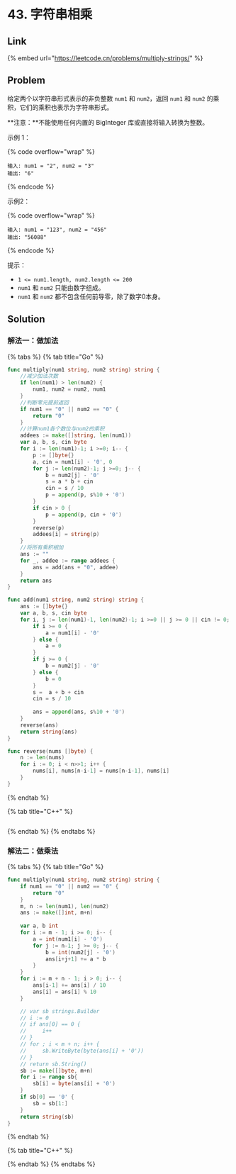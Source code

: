 # 43. 字符串相乘

## Link

{% embed url="https://leetcode.cn/problems/multiply-strings/" %}

## Problem

给定两个以字符串形式表示的非负整数 `num1` 和 `num2`，返回 `num1` 和 `num2` 的乘积，它们的乘积也表示为字符串形式。

**注意：**不能使用任何内置的 BigInteger 库或直接将输入转换为整数。

示例 1：

{% code overflow="wrap" %}
```
输入: num1 = "2", num2 = "3"
输出: "6"
```
{% endcode %}

示例2：

{% code overflow="wrap" %}
```
输入: num1 = "123", num2 = "456"
输出: "56088"
```
{% endcode %}

提示：

* `1 <= num1.length, num2.length <= 200`
* `num1` 和 `num2` 只能由数字组成。
* `num1` 和 `num2` 都不包含任何前导零，除了数字0本身。

## Solution

### 解法一：做加法

{% tabs %}
{% tab title="Go" %}
```go
func multiply(num1 string, num2 string) string {
    //减少加法次数
    if len(num1) > len(num2) {
        num1, num2 = num2, num1
    }
    //判断零元提前返回
    if num1 == "0" || num2 == "0" {
        return "0"
    }
    //计算num1各个数位与num2的乘积
    addees := make([]string, len(num1))
    var a, b, s, cin byte
    for i := len(num1)-1; i >=0; i-- {
        p := []byte{}
        a, cin = num1[i] - '0', 0 
        for j := len(num2)-1; j >=0; j-- {
            b = num2[j] - '0'
            s = a * b + cin
            cin = s / 10
            p = append(p, s%10 + '0')
        }
        if cin > 0 {
            p = append(p, cin + '0')
        }
        reverse(p)
        addees[i] = string(p)
    }
    //将所有乘积相加
    ans := ""
    for _, addee := range addees {
        ans = add(ans + "0", addee)
    }
    return ans
}

func add(num1 string, num2 string) string {
    ans := []byte{}
    var a, b, s, cin byte 
    for i, j := len(num1)-1, len(num2)-1; i >=0 || j >= 0 || cin != 0; i, j = i-1, j-1 {
        if i >= 0 {
            a = num1[i] - '0'
        } else {
            a = 0
        }
        if j >= 0 {
            b = num2[j] - '0'
        } else {
            b = 0
        }
        s =  a + b + cin
        cin = s / 10
        
        ans = append(ans, s%10 + '0')
    } 
    reverse(ans)
    return string(ans)
}

func reverse(nums []byte) {
    n := len(nums)
    for i := 0; i < n>>1; i++ {
        nums[i], nums[n-i-1] = nums[n-i-1], nums[i]
    }
}
```
{% endtab %}

{% tab title="C++" %}
```cpp
```
{% endtab %}
{% endtabs %}

### 解法二：做乘法

{% tabs %}
{% tab title="Go" %}
```go
func multiply(num1 string, num2 string) string {
    if num1 == "0" || num2 == "0" {
        return "0"
    }
    m, n := len(num1), len(num2)
    ans := make([]int, m+n)
    
    var a, b int
    for i := m - 1; i >= 0; i-- {
        a = int(num1[i] - '0')       
        for j := n-1; j >= 0; j-- {
            b = int(num2[j] - '0')
            ans[i+j+1] += a * b
        }
    }
    for i := m + n - 1; i > 0; i-- {
        ans[i-1] += ans[i] / 10
        ans[i] = ans[i] % 10
    } 

    // var sb strings.Builder
    // i := 0
    // if ans[0] == 0 {
    //     i++
    // }
    // for ; i < m + n; i++ {
    //     sb.WriteByte(byte(ans[i] + '0'))
    // }
    // return sb.String()
    sb := make([]byte, m+n)
    for i := range sb{
        sb[i] = byte(ans[i] + '0')
    }
    if sb[0] == '0' {
        sb = sb[1:]
    }
    return string(sb)
}
```
{% endtab %}

{% tab title="C++" %}

{% endtab %}
{% endtabs %}
